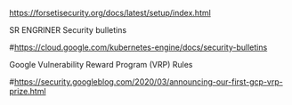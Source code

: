 https://forsetisecurity.org/docs/latest/setup/index.html

SR ENGRINER
Security bulletins

#https://cloud.google.com/kubernetes-engine/docs/security-bulletins


Google Vulnerability Reward Program (VRP) Rules

#https://security.googleblog.com/2020/03/announcing-our-first-gcp-vrp-prize.html
